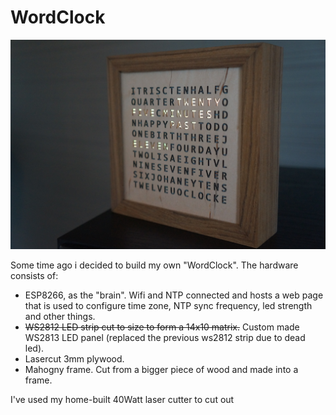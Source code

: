 # WordClock
![Image of WordClock](WordClock_1.JPG?raw=true)

Some time ago i decided to build my own "WordClock". The hardware consists of:

- ESP8266, as the "brain". Wifi and NTP connected and hosts a web page that is used to configure time zone, NTP sync frequency, led strength and other things.
- ~~WS2812 LED strip cut to size to form a 14x10 matrix.~~ Custom made WS2813 LED panel (replaced the previous ws2812 strip due to dead led).
- Lasercut 3mm plywood.
- Mahogny frame. Cut from a bigger piece of wood and made into a frame.

I've used my home-built 40Watt laser cutter to cut out 
